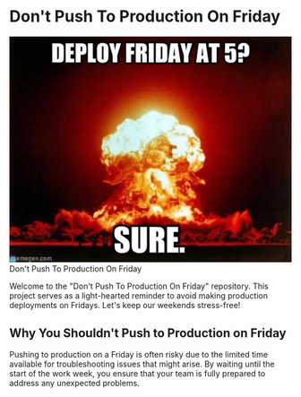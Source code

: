 # Don't Push To Production On Friday

<img src="images/deploy_at_5_on_friday_sure.jpg">
Don't Push To Production On Friday

Welcome to the "Don't Push To Production On Friday" repository. This project serves as a light-hearted reminder to avoid making production deployments on Fridays. Let's keep our weekends stress-free!

## Why You Shouldn't Push to Production on Friday

Pushing to production on a Friday is often risky due to the limited time available for troubleshooting issues that might arise. By waiting until the start of the work week, you ensure that your team is fully prepared to address any unexpected problems.
